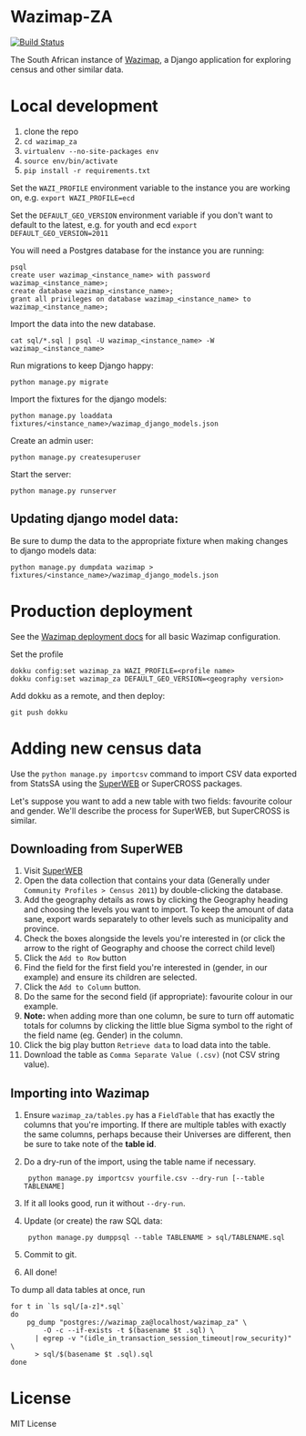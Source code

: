 # Wazimap-ZA

[![Build Status](https://travis-ci.org/Code4SA/wazimap-za.svg)](http://travis-ci.org/Code4SA/wazimap-za)

The South African instance of [Wazimap](https://github.com/Code4SA/wazimap), a Django application for exploring census and other similar data.

# Local development

1. clone the repo
2. ``cd wazimap_za``
3. ``virtualenv --no-site-packages env``
4. ``source env/bin/activate``
5. ``pip install -r requirements.txt``

Set the `WAZI_PROFILE` environment variable to the instance you are working on, e.g.
`export WAZI_PROFILE=ecd`

Set the `DEFAULT_GEO_VERSION` environment variable if you don't want to default to the latest, e.g. for youth and ecd
`export DEFAULT_GEO_VERSION=2011`

You will need a Postgres database for the instance you are running:
```
psql
create user wazimap_<instance_name> with password wazimap_<instance_name>;
create database wazimap_<instance_name>;
grant all privileges on database wazimap_<instance_name> to wazimap_<instance_name>;
```

Import the data into the new database.
```
cat sql/*.sql | psql -U wazimap_<instance_name> -W wazimap_<instance_name>
```

Run migrations to keep Django happy:
```
python manage.py migrate
```

Import the fixtures for the django models:
```
python manage.py loaddata fixtures/<instance_name>/wazimap_django_models.json
```

Create an admin user:
```
python manage.py createsuperuser

```
Start the server:
```
python manage.py runserver
```

## Updating django model data:

Be sure to dump the data to the appropriate fixture when making changes to django models data:
```
python manage.py dumpdata wazimap > fixtures/<instance_name>/wazimap_django_models.json
```


# Production deployment

See the [Wazimap deployment docs](http://wazimap.readthedocs.org/en/latest/deploying.html) for all basic Wazimap configuration.

Set the profile
```
dokku config:set wazimap_za WAZI_PROFILE=<profile name>
dokku config:set wazimap_za DEFAULT_GEO_VERSION=<geography version>
```

Add dokku as a remote, and then deploy:
```
git push dokku
```

# Adding new census data

Use the ``python manage.py importcsv`` command to import CSV data exported from StatsSA using the [SuperWEB](http://interactive2.statssa.gov.za/webapi/jsf/login.xhtml) or SuperCROSS packages.

Let's suppose you want to add a new table with two fields: favourite colour and gender. We'll describe the process for SuperWEB, but SuperCROSS is similar.

## Downloading from SuperWEB

1. Visit [SuperWEB](http://interactive2.statssa.gov.za/webapi/jsf/login.xhtml)
2. Open the data collection that contains your data (Generally under ``Community Profiles > Census 2011``) by double-clicking the database.
3. Add the geography details as rows by clicking the Geography heading and choosing the levels you want to import. To keep the amount of data sane, export wards separately to other levels such as municipality and province.
4. Check the boxes alongside the levels you're interested in (or click the arrow to the right of Geography and choose the correct child level)
5. Click the ``Add to Row`` button
6. Find the field for the first field you're interested in (gender, in our example) and ensure its children are selected.
7. Click the ``Add to Column`` button.
8. Do the same for the second field (if appropriate): favourite colour in our example.
9. **Note:** when adding more than one column, be sure to turn off automatic totals for columns by clicking the little blue Sigma symbol to the right of the field name (eg. Gender) in the column.
10. Click the big play button ``Retrieve data`` to load data into the table.
11. Download the table as ``Comma Separate Value (.csv)`` (not CSV string value).

## Importing into Wazimap

1. Ensure ``wazimap_za/tables.py`` has a ``FieldTable`` that has exactly the columns that you're importing. If there are multiple tables with exactly the same columns, perhaps because their Universes are different, then be sure to take note of the **table id**.
2. Do a dry-run of the import, using the table name if necessary.

        python manage.py importcsv yourfile.csv --dry-run [--table TABLENAME]

3. If it all looks good, run it without ``--dry-run``.
4. Update (or create) the raw SQL data:

        python manage.py dumppsql --table TABLENAME > sql/TABLENAME.sql

5. Commit to git.
6. All done!

To dump all data tables at once, run
```shell
for t in `ls sql/[a-z]*.sql`
do
    pg_dump "postgres://wazimap_za@localhost/wazimap_za" \
        -O -c --if-exists -t $(basename $t .sql) \
      | egrep -v "(idle_in_transaction_session_timeout|row_security)" \
      > sql/$(basename $t .sql).sql
done
```

# License

MIT License

